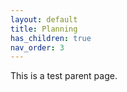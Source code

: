 ```yaml
---
layout: default
title: Planning
has_children: true
nav_order: 3
---
```


This is a test parent page.
